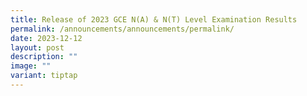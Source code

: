 ```yaml
---
title: Release of 2023 GCE N(A) & N(T) Level Examination Results
permalink: /announcements/announcements/permalink/
date: 2023-12-12
layout: post
description: ""
image: ""
variant: tiptap
---
```

